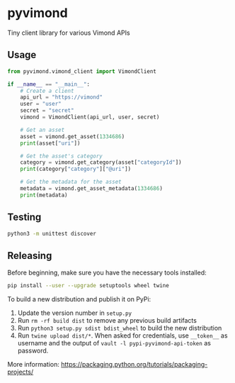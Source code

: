# pyvimond

Tiny client library for various Vimond APIs

## Usage

```python
from pyvimond.vimond_client import VimondClient

if __name__ == "__main__":
    # Create a client
    api_url = "https://vimond"
    user = "user"
    secret = "secret"
    vimond = VimondClient(api_url, user, secret)

    # Get an asset
    asset = vimond.get_asset(1334686)
    print(asset["uri"])

    # Get the asset's category
    category = vimond.get_category(asset["categoryId"])
    print(category["category"]["@uri"])

    # Get the metadata for the asset
    metadata = vimond.get_asset_metadata(1334686)
    print(metadata)
```

## Testing

```bash
python3 -m unittest discover
```

## Releasing

Before beginning, make sure you have the necessary tools installed:

```bash
pip install --user --upgrade setuptools wheel twine
```

To build a new distribution and publish it on PyPi:

1. Update the version number in `setup.py`
2. Run `rm -rf build dist` to remove any previous build artifacts 
2. Run `python3 setup.py sdist bdist_wheel` to build the new distribution
3. Run `twine upload dist/*`. When asked for credentials, use `__token__` as username and the output 
   of `vault -l pypi-pyvimond-api-token` as password.

More information: https://packaging.python.org/tutorials/packaging-projects/